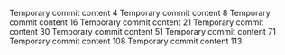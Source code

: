 Temporary commit content 4
Temporary commit content 8
Temporary commit content 16
Temporary commit content 21
Temporary commit content 30
Temporary commit content 51
Temporary commit content 71
Temporary commit content 108
Temporary commit content 113
